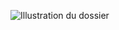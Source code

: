 ![Illustration du dossier]([https://e7.pngegg.com/pngimages/466/969/png-clipart-computer-icons-waste-color-violet-trash-can-purple-blue.png])

